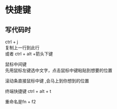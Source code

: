# 快捷键  
## 写代码时  
ctrl + j  
复制上一行到此行  
或者 ctrl + alt +箭头下键  
	
鼠标中间键  
先用鼠标左键选中文字，点击鼠标中键粘贴到想要的位置  
	
滚动条直接鼠标中键 ,会马上到你想到的位置  
	
终端快捷键  ctrl + alt + t  
	
重命名是fn + f2  
	